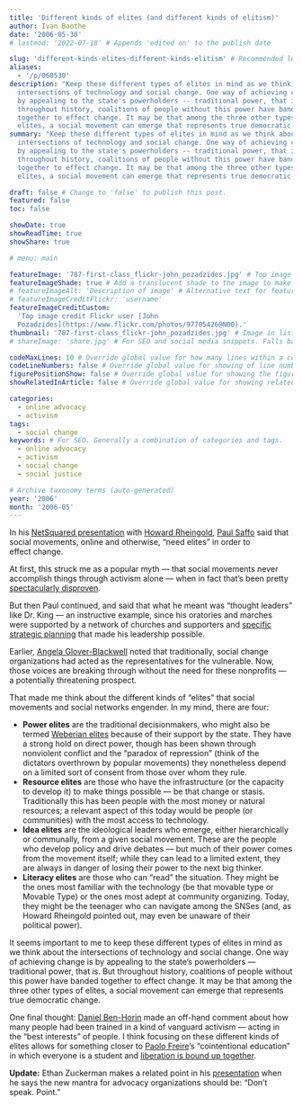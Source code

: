 ```yaml
---
title: 'Different kinds of elites (and different kinds of elitism)'
author: Ivan Boothe
date: '2006-05-30'
# lastmod: '2022-07-18' # Appends 'edited on' to the publish date

slug: 'different-kinds-elites-different-kinds-elitism' # Recommended length is 3 to 5 words.
aliases:
  - '/p/060530'
description: "Keep these different types of elites in mind as we think about the
  intersections of technology and social change. One way of achieving change is
  by appealing to the state's powerholders -- traditional power, that is. But
  throughout history, coalitions of people without this power have banded
  together to effect change. It may be that among the three other types of
  elites, a social movement can emerge that represents true democratic change." # For SEO and social media snippets.
summary: "Keep these different types of elites in mind as we think about the
  intersections of technology and social change. One way of achieving change is
  by appealing to the state's powerholders -- traditional power, that is. But
  throughout history, coalitions of people without this power have banded
  together to effect change. It may be that among the three other types of
  elites, a social movement can emerge that represents true democratic change." # For the post in lists.

draft: false # Change to 'false' to publish this post.
featured: false
toc: false

showDate: true
showReadTime: true
showShare: true

# menu: main

featureImage: '787-first-class_flickr-john_pozadzides.jpg' # Top image on post.
featureImageShade: true # Add a translucent shade to the image to make overlaid text easier to read.
# featureImageAlt: 'Description of image' # Alternative text for featured image.
# featureImageCreditFlickr: 'username'
featureImageCreditCustom:
  'Top image credit Flickr user [John
  Pozadzides](https://www.flickr.com/photos/97705426@N00).'
thumbnail: '787-first-class_flickr-john_pozadzides.jpg' # Image in lists of posts.
# shareImage: 'share.jpg' # For SEO and social media snippets. Falls back to thumbnail (if set) or featureImage.

codeMaxLines: 10 # Override global value for how many lines within a code block before auto-collapsing.
codeLineNumbers: false # Override global value for showing of line numbers within code block.
figurePositionShow: false # Override global value for showing the figure label.
showRelatedInArticle: false # Override global value for showing related posts in this series at the end of the content.

categories:
  - online advocacy
  - activism
tags:
  - social change
keywords: # For SEO. Generally a combination of categories and tags.
  - online advocacy
  - activism
  - social change
  - social justice

# Archive taxonomy terms (auto-generated)
year: '2006'
month: '2006-05'
---
```


In his
[NetSquared presentation](https://web.archive.org/web/20061009224506/http://www.netsquared.org/conference/conference-sessions/making-the-most-of-disruption)
with [Howard Rheingold](https://rheingold.com/),
[Paul Saffo](https://web.archive.org/web/20061009230616/http://www.netsquared.org/conference/confirmed-presenters/paul-saffo-director-and-roy-amara-fellow-institute-for-the-future)
said that social movements, online and otherwise, “need elites” in order to
effect change.

At first, this struck me as a popular myth — that social movements never
accomplish things through activism alone — when in fact that’s been pretty
[spectacularly disproven](https://www.nonviolent-conflict.org/force-powerful-english/).

But then Paul continued, and said that what he meant was “thought leaders” like
Dr. King — an instructive example, since his oratories and marches were
supported by a network of churches and supporters and
[specific strategic planning](https://highlandercenter.org/) that made his
leadership possible.

Earlier,
[Angela Glover-Blackwell](https://web.archive.org/web/20061009234211/http://www.netsquared.org/conference/conference-sessions/conversation-with-angela-glover-blackwell)
noted that traditionally, social change organizations had acted as the
representatives for the vulnerable. Now, those voices are breaking through
without the need for these nonprofits — a potentially threatening prospect.

That made me think about the different kinds of “elites” that social movements
and social networks engender. In my mind, there are four:

- **Power elites** are the traditional decisionmakers, who might also be termed
  [Weberian elites](https://en.wikipedia.org/wiki/Monopoly_on_violence) because
  of their support by the state. They have a strong hold on direct power, though
  has been shown through nonviolent conflict and the “paradox of repression”
  (think of the dictators overthrown by popular movements) they nonetheless
  depend on a limited sort of consent from those over whom they rule.
- **Resource elites** are those who have the infrastructure (or the capacity to
  develop it) to make things possible — be that change or stasis. Traditionally
  this has been people with the most money or natural resources; a relevant
  aspect of this today would be people (or communities) with the most access
  to technology.
- **Idea elites** are the ideological leaders who emerge, either hierarchically
  or communally, from a given social movement. These are the people who develop
  policy and drive debates — but much of their power comes from the movement
  itself; while they can lead to a limited extent, they are always in danger of
  losing their power to the next big thinker.
- **Literacy elites** are those who can “read” the situation. They might be the
  ones most familiar with the technology (be that movable type or Movable Type)
  or the ones most adept at community organizing. Today, they might be the
  teenager who can navigate among the SNSes (and, as Howard Rheingold pointed
  out, may even be unaware of their political power).

It seems important to me to keep these different types of elites in mind as we
think about the intersections of technology and social change. One way of
achieving change is by appealing to the state’s powerholders — traditional
power, that is. But throughout history, coalitions of people without this power
have banded together to effect change. It may be that among the three other
types of elites, a social movement can emerge that represents true
democratic change.

One final thought:
[Daniel Ben-Horin](https://web.archive.org/web/20071009155523/http://www.netsquared.org/2006/conference/confirmed-presenters/daniel-ben-horin-founder-and-president-compumentor)
made an off-hand comment about how many people had been trained in a kind of
vanguard activism — acting in the “best interests” of people. I think focusing
on these different kinds of elites allows for something closer to
[Paolo Freire](https://infed.org/mobi/paulo-freire-dialogue-praxis-and-education/)’s
“cointentional education” in which everyone is a student and
[liberation is bound up together](https://web.archive.org/web/20061230064445/http://www.ssc.wisc.edu/~oliver/soc220/Lectures220/General/AntiRacism%20Quotes.htm).

**Update:** Ethan Zuckerman makes a related point in his
[presentation](https://ethanzuckerman.com/2006/05/30/my-talk/ 'Read the entire presentation at the NetSquared conference.')
when he says the new mantra for advocacy organizations should be: “Don’t
speak. Point.”
